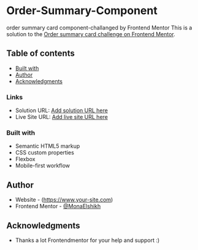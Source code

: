 # Order-Summary-Component
order summary card component-challanged by Frontend Mentor
This is a solution to the [Order summary card challenge on Frontend Mentor](https://www.frontendmentor.io/challenges/order-summary-component-QlPmajDUj).

## Table of contents
- [Built with](#built-with)
- [Author](#author)
- [Acknowledgments](#acknowledgments)

### Links

- Solution URL: [Add solution URL here](https://your-solution-url.com)
- Live Site URL: [Add live site URL here](https://your-live-site-url.com)


### Built with

- Semantic HTML5 markup
- CSS custom properties
- Flexbox
- Mobile-first workflow


## Author

- Website - (https://www.your-site.com)
- Frontend Mentor - [@MonaElshikh](https://www.frontendmentor.io/profile/MonaElshikh)

## Acknowledgments
- Thanks a lot Frontendmentor for your help and support :) 
